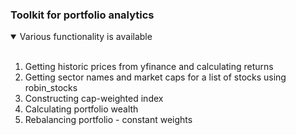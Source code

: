 ### Toolkit for portfolio analytics
<details open>
<summary>Various functionality is available</summary>
<br>

1. Getting historic prices from yfinance and calculating returns
2. Getting sector names and market caps for a list of stocks using robin_stocks
3. Constructing cap-weighted index
4. Calculating portfolio wealth
5. Rebalancing portfolio - constant weights

</details>
